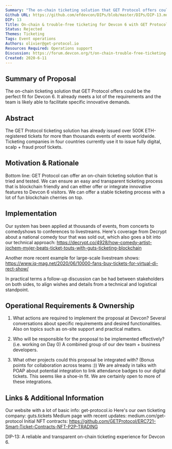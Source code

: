 ```yaml
---
Summary: "The on-chain ticketing solution that GET Protocol offers could be the perfect fit for Devcon 6. It already meets a lot of the requirements and the team is likely able to facilitate specific innovative demands."
Github URL: https://github.com/efdevcon/DIPs/blob/master/DIPs/DIP-13.md
DIP: 13
Title: On-chain & trouble-free ticketing for Devcon 6 with GET Protocol
Status: Rejected
Themes: Ticketing
Tags: Event operations
Authors: olivier@get-protocol.io
Resources Required: Operations support
Discussion: https://forum.devcon.org/t/on-chain-trouble-free-ticketing-with-get-protocol/169
Created: 2020-6-11
---
```


## Summary of Proposal

The on-chain ticketing solution that GET Protocol offers could be the perfect fit for Devcon 6. It already meets a lot of the requirements and the team is likely able to facilitate specific innovative demands.

## Abstract

The GET Protocol ticketing solution has already issued over 500K ETH-registered tickets for more than thousands events of events worldwide. Ticketing companies in four countries currently use it to issue fully digital, scalp + fraud proof tickets.

## Motivation & Rationale

Bottom line: GET Protocol can offer an on-chain ticketing solution that is tried and tested. We can ensure an easy and transparent ticketing process that is blockchain friendly and can either offer or integrate innovative features to Devcon 6 visitors.
We can offer a stable ticketing process with a lot of fun blockchain cherries on top.

## Implementation

Our system has been applied at thousands of events, from concerts to comedyshows to conferences to livestreams.
Here's coverage from Decrypt about a national comedy tour that was sold out, which also goes a bit into our technical approach:
https://decrypt.co/4928/how-comedy-artist-jochem-myjer-beats-ticket-touts-with-guts-ticketing-blockchain

Another more recent example for large-scale livestream shows:
https://www.iq-mag.net/2020/06/10000-fans-buy-tickets-for-virtual-di-rect-show/

In practical terms a follow-up discussion can be had between stakeholders on both sides, to align wishes and details from a technical and logistical standpoint.

## Operational Requirements & Ownership

1. What actions are required to implement the proposal at Devcon?
   Several conversations about specific requirements and desired functionalities. Also on topics such as on-site support and practical matters.

2. Who will be responsible for the proposal to be implemented effectively? (i.e. working on Day 0)
   A combined group of our dev team + business developers.

3. What other projects could this proposal be integrated with? (Bonus points for collaboration across teams :))
   We are already in talks with POAP about potential integration to link attendance badges to our digital tickets. This seems like a shoe-in fit. We are certainly open to more of these integrations.

## Links & Additional Information

Our website with a lot of basic info: get-protocol.io
Here's our own ticketing company: guts.tickets
Medium page with recent updates: medium.com/get-protocol
Initial NFT contracts: https://github.com/GETProtocol/ERC721-Smart-Ticket-Contracts-NFT-P2P-TRADING

DIP-13: A reliable and transparent on-chain ticketing experience for Devcon 6.
